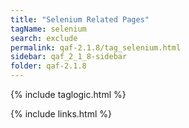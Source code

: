 ```yaml
---
title: "Selenium Related Pages"
tagName: selenium
search: exclude
permalink: qaf-2.1.8/tag_selenium.html
sidebar: qaf_2_1_8-sidebar
folder: qaf-2.1.8
---
```

{% include taglogic.html %}

{% include links.html %}
